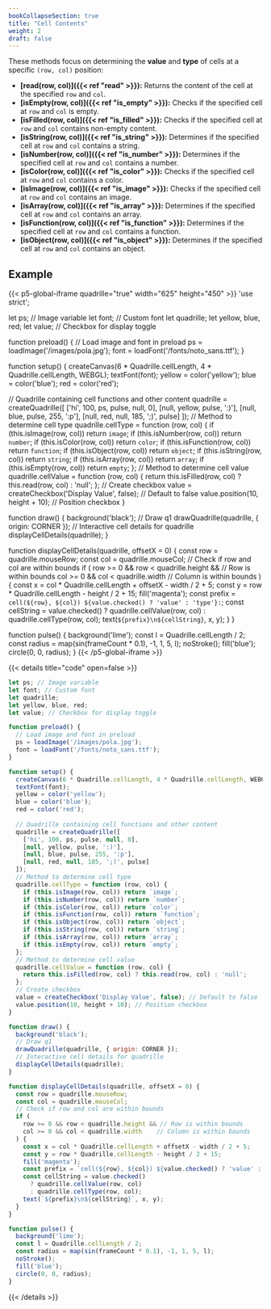 ```yaml
---
bookCollapseSection: true
title: "Cell Contents"
weight: 2
draft: false
---
```


These methods focus on determining the **value** and **type** of cells at a specific `(row, col)` position:  

- **[read(row, col)]({{< ref "read" >}}):** Returns the content of the cell at the specified `row` and `col`.  
- **[isEmpty(row, col)]({{< ref "is_empty" >}}):** Checks if the specified cell at `row` and `col` is empty.  
- **[isFilled(row, col)]({{< ref "is_filled" >}}):** Checks if the specified cell at `row` and `col` contains non-empty content.  
- **[isString(row, col)]({{< ref "is_string" >}}):** Determines if the specified cell at `row` and `col` contains a string.  
- **[isNumber(row, col)]({{< ref "is_number" >}}):** Determines if the specified cell at `row` and `col` contains a number.  
- **[isColor(row, col)]({{< ref "is_color" >}}):** Checks if the specified cell at `row` and `col` contains a color.  
- **[isImage(row, col)]({{< ref "is_image" >}}):** Checks if the specified cell at `row` and `col` contains an image.  
- **[isArray(row, col)]({{< ref "is_array" >}}):** Determines if the specified cell at `row` and `col` contains an array.  
- **[isFunction(row, col)]({{< ref "is_function" >}}):** Determines if the specified cell at `row` and `col` contains a function.  
- **[isObject(row, col)]({{< ref "is_object" >}}):** Determines if the specified cell at `row` and `col` contains an object.

## Example

{{< p5-global-iframe quadrille="true" width="625" height="450" >}}
'use strict';

let ps; // Image variable
let font; // Custom font
let quadrille;
let yellow, blue, red;
let value; // Checkbox for display toggle

function preload() {
  // Load image and font in preload
  ps = loadImage('/images/pola.jpg');
  font = loadFont('/fonts/noto_sans.ttf');
}

function setup() {
  createCanvas(6 * Quadrille.cellLength, 4 * Quadrille.cellLength, WEBGL);
  textFont(font);
  yellow = color('yellow');
  blue = color('blue');
  red = color('red');
  
  // Quadrille containing cell functions and other content
  quadrille = createQuadrille([
    ['hi', 100, ps, pulse, null, 0],
    [null, yellow, pulse, ':)'],
    [null, blue, pulse, 255, ':p'],
    [null, red, null, 185, ';)', pulse]
  ]);
  // Method to determine cell type
  quadrille.cellType = function (row, col) {
    if (this.isImage(row, col)) return `image`;
    if (this.isNumber(row, col)) return `number`;
    if (this.isColor(row, col)) return `color`;
    if (this.isFunction(row, col)) return `function`;
    if (this.isObject(row, col)) return `object`;
    if (this.isString(row, col)) return `string`;
    if (this.isArray(row, col)) return `array`;
    if (this.isEmpty(row, col)) return `empty`;
  };
  // Method to determine cell value
  quadrille.cellValue = function (row, col) {
    return this.isFilled(row, col) ? this.read(row, col) : 'null';
  };
  // Create checkbox
  value = createCheckbox('Display Value', false); // Default to false
  value.position(10, height + 10); // Position checkbox
}

function draw() {
  background('black');
  // Draw q1
  drawQuadrille(quadrille, { origin: CORNER });
  // Interactive cell details for quadrille
  displayCellDetails(quadrille);
}

function displayCellDetails(quadrille, offsetX = 0) {
  const row = quadrille.mouseRow;
  const col = quadrille.mouseCol;
  // Check if row and col are within bounds
  if (
    row >= 0 && row < quadrille.height && // Row is within bounds
    col >= 0 && col < quadrille.width    // Column is within bounds
  ) {
    const x = col * Quadrille.cellLength + offsetX - width / 2 + 5;
    const y = row * Quadrille.cellLength - height / 2 + 15;
    fill('magenta');
    const prefix = `cell(${row}, ${col}) ${value.checked() ? 'value' : 'type'}:`;
    const cellString = value.checked()
      ? quadrille.cellValue(row, col)
      : quadrille.cellType(row, col);
    text(`${prefix}\n${cellString}`, x, y);
  }
}

function pulse() {
  background('lime');
  const l = Quadrille.cellLength / 2;
  const radius = map(sin(frameCount * 0.1), -1, 1, 5, l);
  noStroke();
  fill('blue');
  circle(0, 0, radius);
}
{{< /p5-global-iframe >}}

{{< details title="code" open=false >}}
```js
let ps; // Image variable
let font; // Custom font
let quadrille;
let yellow, blue, red;
let value; // Checkbox for display toggle

function preload() {
  // Load image and font in preload
  ps = loadImage('/images/pola.jpg');
  font = loadFont('/fonts/noto_sans.ttf');
}

function setup() {
  createCanvas(6 * Quadrille.cellLength, 4 * Quadrille.cellLength, WEBGL);
  textFont(font);
  yellow = color('yellow');
  blue = color('blue');
  red = color('red');
  
  // Quadrille containing cell functions and other content
  quadrille = createQuadrille([
    ['hi', 100, ps, pulse, null, 0],
    [null, yellow, pulse, ':)'],
    [null, blue, pulse, 255, ':p'],
    [null, red, null, 185, ';)', pulse]
  ]);
  // Method to determine cell type
  quadrille.cellType = function (row, col) {
    if (this.isImage(row, col)) return `image`;
    if (this.isNumber(row, col)) return `number`;
    if (this.isColor(row, col)) return `color`;
    if (this.isFunction(row, col)) return `function`;
    if (this.isObject(row, col)) return `object`;
    if (this.isString(row, col)) return `string`;
    if (this.isArray(row, col)) return `array`;
    if (this.isEmpty(row, col)) return `empty`;
  };
  // Method to determine cell value
  quadrille.cellValue = function (row, col) {
    return this.isFilled(row, col) ? this.read(row, col) : 'null';
  };
  // Create checkbox
  value = createCheckbox('Display Value', false); // Default to false
  value.position(10, height + 10); // Position checkbox
}

function draw() {
  background('black');
  // Draw q1
  drawQuadrille(quadrille, { origin: CORNER });
  // Interactive cell details for quadrille
  displayCellDetails(quadrille);
}

function displayCellDetails(quadrille, offsetX = 0) {
  const row = quadrille.mouseRow;
  const col = quadrille.mouseCol;
  // Check if row and col are within bounds
  if (
    row >= 0 && row < quadrille.height && // Row is within bounds
    col >= 0 && col < quadrille.width    // Column is within bounds
  ) {
    const x = col * Quadrille.cellLength + offsetX - width / 2 + 5;
    const y = row * Quadrille.cellLength - height / 2 + 15;
    fill('magenta');
    const prefix = `cell(${row}, ${col}) ${value.checked() ? 'value' : 'type'}:`;
    const cellString = value.checked()
      ? quadrille.cellValue(row, col)
      : quadrille.cellType(row, col);
    text(`${prefix}\n${cellString}`, x, y);
  }
}

function pulse() {
  background('lime');
  const l = Quadrille.cellLength / 2;
  const radius = map(sin(frameCount * 0.1), -1, 1, 5, l);
  noStroke();
  fill('blue');
  circle(0, 0, radius);
}
```
{{< /details >}}

<!-- 
## Example 2: Using Class Inheritance to Implement `cellType` and `cellValue`

{{< p5-global-iframe quadrille="true" width="635" height="450" >}}
'use strict';

let ps; // Image variable
let font; // Custom font
let q1, q2;
let yellow, blue, red;
let value; // Checkbox for display toggle

class Cuadricula extends Quadrille {
  // Method to determine cell type
  cellType(row, col) {
    if (this.isImage(row, col)) return `image`;
    if (this.isNumber(row, col)) return `number`;
    if (this.isColor(row, col)) return `color`;
    if (this.isFunction(row, col)) return `function`;
    if (this.isObject(row, col)) return `object`;
    if (this.isString(row, col)) return `string`;
    if (this.isArray(row, col)) return `array`;
    if (this.isEmpty(row, col)) return `empty`;
  }

  // Method to determine cell value
  cellValue(row, col) {
    return this.isFilled(row, col) ? this.read(row, col) : 'null';
  }
}

function preload() {
  ps = loadImage('/images/pola.jpg'); // Load image
  font = loadFont('/fonts/noto_sans.ttf'); // Load font
}

function setup() {
  createCanvas(6 * Quadrille.cellLength + 10, 4 * Quadrille.cellLength, WEBGL);
  textFont(font);
  yellow = color('yellow');
  blue = color('blue');
  red = color('red');
  q1 = new Cuadricula([
    ['hi', 100, ps],
    [null, yellow, pulse],
    [null, blue, pulse],
    [null, red, null]
  ]);
  q2 = new Cuadricula([
    [pulse, null, 0],
    [':)'],
    [255, ':p'],
    [185, ';)', pulse]
  ]);
  // Create checkbox for value/type toggle
  value = createCheckbox('Display Value', false); // Default to false
  value.position(10, height + 10); // Position checkbox
}

function draw() {
  background('black');
  // Draw q1 and q2 side by side
  drawQuadrille(q1, { origin: CORNER });
  drawQuadrille(q2, { origin: CORNER, x: q1.width * Quadrille.cellLength + 10 }); // Offset q2 horizontally
  // Interactive cell details for q1 and q2
  displayCellDetails(q1);
  displayCellDetails(q2, q1.width * Quadrille.cellLength + 10); // Match q2's offset
}

function displayCellDetails(quadrille, offsetX = 0) {
  const row = quadrille.mouseRow;
  const col = quadrille.mouseCol;
  // Check if row and col are within bounds
  if (
    row >= 0 && row < quadrille.height && // Row is within bounds
    col >= 0 && col < quadrille.width    // Column is within bounds
  ) {
    const x = col * Quadrille.cellLength + offsetX - width / 2 + 5;
    const y = row * Quadrille.cellLength - height / 2 + 15;
    fill('magenta');
    const prefix = `cell(${row}, ${col}) ${value.checked() ? 'value' : 'type'}:`;
    const cellString = value.checked()
      ? quadrille.cellValue(row, col)
      : quadrille.cellType(row, col);
    text(`${prefix}\n${cellString}`, x, y);
  }
}

function pulse() {
  background('lime');
  const radius = map(sin(frameCount * 0.1), -1, 1, 5, Quadrille.cellLength / 2);
  noStroke();
  fill('blue');
  circle(0, 0, radius);
}
{{< /p5-global-iframe >}}
-->